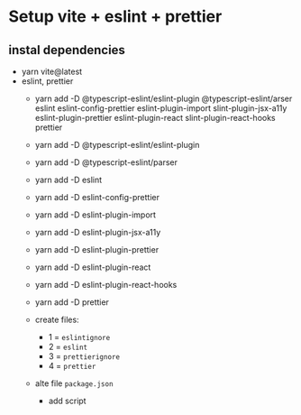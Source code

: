 # Setup vite + eslint + prettier

## instal dependencies
   - yarn vite@latest
   - eslint, prettier
     - yarn add -D @typescript-eslint/eslint-plugin @typescript-eslint/arser eslint eslint-config-prettier eslint-plugin-import slint-plugin-jsx-a11y eslint-plugin-prettier eslint-plugin-react slint-plugin-react-hooks prettier
      - yarn add -D @typescript-eslint/eslint-plugin
      - yarn add -D @typescript-eslint/parser
      - yarn add -D eslint
      - yarn add -D eslint-config-prettier
      - yarn add -D eslint-plugin-import 
      - yarn add -D eslint-plugin-jsx-a11y
      - yarn add -D eslint-plugin-prettier
      - yarn add -D eslint-plugin-react
      - yarn add -D eslint-plugin-react-hooks
      - yarn add -D prettier

     - create files:
       - 1 = `eslintignore`
       - 2 = `eslint`
       - 3 = `prettierignore`
       - 4 = `prettier`
     - alte file `package.json`
       - add script
